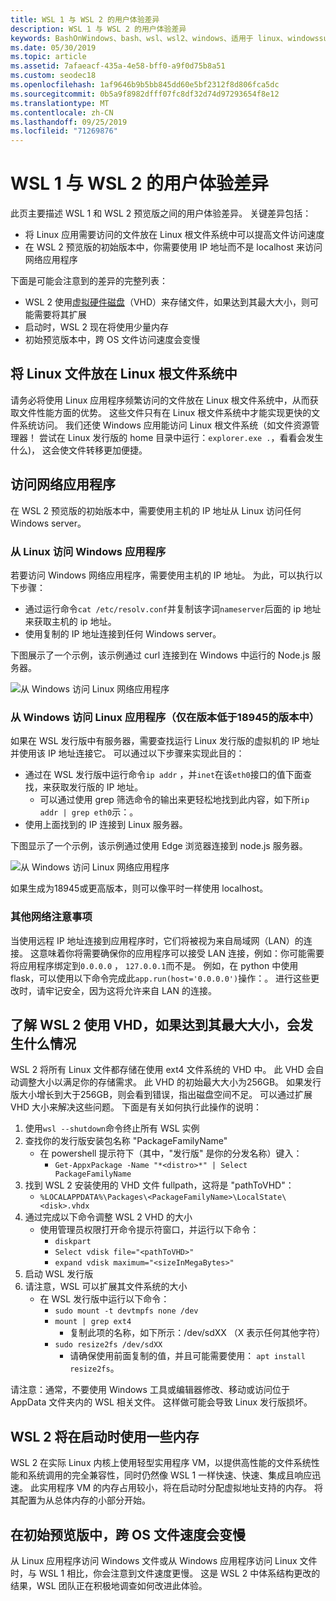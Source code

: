 ```yaml
---
title: WSL 1 与 WSL 2 的用户体验差异
description: WSL 1 与 WSL 2 的用户体验差异
keywords: BashOnWindows、bash、wsl、wsl2、windows、适用于 linux、windowssubsystem、ubuntu、debian、suse、windows 10 的 windows 子系统
ms.date: 05/30/2019
ms.topic: article
ms.assetid: 7afaeacf-435a-4e58-bff0-a9f0d75b8a51
ms.custom: seodec18
ms.openlocfilehash: 1af9646b9b5bb845dd60e5bf2312f8d806fca5dc
ms.sourcegitcommit: 0b5a9f8982dfff07fc8df32d74d97293654f8e12
ms.translationtype: MT
ms.contentlocale: zh-CN
ms.lasthandoff: 09/25/2019
ms.locfileid: "71269876"
---
```

# <a name="user-experience-changes-between-wsl-1-and-wsl-2"></a>WSL 1 与 WSL 2 的用户体验差异

此页主要描述 WSL 1 和 WSL 2 预览版之间的用户体验差异。 关键差异包括：

- 将 Linux 应用需要访问的文件放在 Linux 根文件系统中可以提高文件访问速度
- 在 WSL 2 预览版的初始版本中，你需要使用 IP 地址而不是 localhost 来访问网络应用程序

下面是可能会注意到的差异的完整列表：

- WSL 2 使用[虚拟硬件磁盘](https://en.wikipedia.org/wiki/VHD_(file_format))（VHD）来存储文件，如果达到其最大大小，则可能需要将其扩展
- 启动时，WSL 2 现在将使用少量内存
- 初始预览版本中，跨 OS 文件访问速度会变慢

## <a name="place-your-linux-files-in-your-linux-root-file-system"></a>将 Linux 文件放在 Linux 根文件系统中
请务必将使用 Linux 应用程序频繁访问的文件放在 Linux 根文件系统中，从而获取文件性能方面的优势。 这些文件只有在 Linux 根文件系统中才能实现更快的文件系统访问。 我们还使 Windows 应用能访问 Linux 根文件系统（如文件资源管理器！ 尝试在 Linux 发行版的 home 目录中运行：`explorer.exe .`，看看会发生什么)， 这会使文件转移更加便捷。 

## <a name="accessing-network-applications"></a>访问网络应用程序
在 WSL 2 预览版的初始版本中，需要使用主机的 IP 地址从 Linux 访问任何 Windows server。

### <a name="accessing-windows-applications-from-linux"></a>从 Linux 访问 Windows 应用程序
若要访问 Windows 网络应用程序，需要使用主机的 IP 地址。 为此，可以执行以下步骤：

- 通过运行命令`cat /etc/resolv.conf`并复制该字词`nameserver`后面的 ip 地址来获取主机的 ip 地址。 
- 使用复制的 IP 地址连接到任何 Windows server。

下图展示了一个示例，该示例通过 curl 连接到在 Windows 中运行的 Node.js 服务器。 

![从 Windows 访问 Linux 网络应用程序](media/wsl2-network-l2w.png)

### <a name="accessing-linux-applications-from-windows-only-in-builds-lower-than-18945"></a>从 Windows 访问 Linux 应用程序（仅在版本低于18945的版本中）
如果在 WSL 发行版中有服务器，需要查找运行 Linux 发行版的虚拟机的 IP 地址并使用该 IP 地址连接它。 可以通过以下步骤来实现此目的：

- 通过在 WSL 发行版中运行命令`ip addr` ，并`inet`在该`eth0`接口的值下面查找，来获取发行版的 IP 地址。
   - 可以通过使用 grep 筛选命令的输出来更轻松地找到此内容，如下所`ip addr | grep eth0`示：。
- 使用上面找到的 IP 连接到 Linux 服务器。

下图显示了一个示例，该示例通过使用 Edge 浏览器连接到 node.js 服务器。

![从 Windows 访问 Linux 网络应用程序](media/wsl2-network-w2l.jpg)

如果生成为18945或更高版本，则可以像平时一样使用 localhost。 

### <a name="other-networking-considerations"></a>其他网络注意事项

当使用远程 IP 地址连接到应用程序时，它们将被视为来自局域网（LAN）的连接。 这意味着你将需要确保你的应用程序可以接受 LAN 连接，例如：你可能需要将应用程序绑定到`0.0.0.0` ， `127.0.0.1`而不是。 例如，在 python 中使用 flask，可以使用以下命令完成此`app.run(host='0.0.0.0')`操作：。 进行这些更改时，请牢记安全，因为这将允许来自 LAN 的连接。 

## <a name="understanding-wsl-2-uses-a-vhd-and-what-to-do-if-you-reach-its-max-size"></a>了解 WSL 2 使用 VHD，如果达到其最大大小，会发生什么情况
WSL 2 将所有 Linux 文件都存储在使用 ext4 文件系统的 VHD 中。 此 VHD 会自动调整大小以满足你的存储需求。 此 VHD 的初始最大大小为256GB。 如果发行版大小增长到大于256GB，则会看到错误，指出磁盘空间不足。 可以通过扩展 VHD 大小来解决这些问题。 下面是有关如何执行此操作的说明：

1. 使用`wsl --shutdown`命令终止所有 WSL 实例
2. 查找你的发行版安装包名称 "PackageFamilyName"
   - 在 powershell 提示符下（其中，"发行版" 是你的分发名称）键入：
      - `Get-AppxPackage -Name "*<distro>*" | Select PackageFamilyName`
3. 找到 WSL 2 安装使用的 VHD 文件 fullpath，这将是 "pathToVHD"：
     - `%LOCALAPPDATA%\Packages\<PackageFamilyName>\LocalState\<disk>.vhdx`
4. 通过完成以下命令调整 WSL 2 VHD 的大小
   - 使用管理员权限打开命令提示符窗口，并运行以下命令：
      - `diskpart`
      - `Select vdisk file="<pathToVHD>"`
      - `expand vdisk maximum="<sizeInMegaBytes>"`
5. 启动 WSL 发行版
6. 请注意，WSL 可以扩展其文件系统的大小
   - 在 WSL 发行版中运行以下命令：
      - `sudo mount -t devtmpfs none /dev`
      - `mount | grep ext4`
         - 复制此项的名称，如下所示：/dev/sdXX （X 表示任何其他字符）
      - `sudo resize2fs /dev/sdXX`
         - 请确保使用前面复制的值，并且可能需要使用： `apt install resize2fs`。

请注意：通常，不要使用 Windows 工具或编辑器修改、移动或访问位于 AppData 文件夹内的 WSL 相关文件。 这样做可能会导致 Linux 发行版损坏。

## <a name="wsl-2-will-use-some-memory-on-startup"></a>WSL 2 将在启动时使用一些内存
WSL 2 在实际 Linux 内核上使用轻型实用程序 VM，以提供高性能的文件系统性能和系统调用的完全兼容性，同时仍然像 WSL 1 一样快速、快速、集成且响应迅速。 此实用程序 VM 的内存占用较小，将在启动时分配虚拟地址支持的内存。 将其配置为从总体内存的小部分开始。

## <a name="cross-os-file-speed-will-be-slower-in-initial-preview-builds"></a>在初始预览版中，跨 OS 文件速度会变慢
从 Linux 应用程序访问 Windows 文件或从 Windows 应用程序访问 Linux 文件时，与 WSL 1 相比，你会注意到文件速度更慢。 这是 WSL 2 中体系结构更改的结果，WSL 团队正在积极地调查如何改进此体验。
